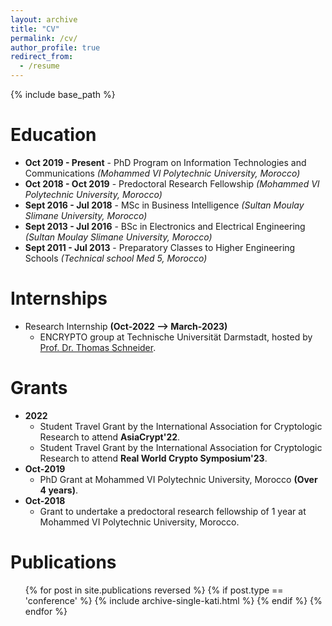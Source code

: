 ```yaml
---
layout: archive
title: "CV"
permalink: /cv/
author_profile: true
redirect_from:
  - /resume
---
```


{% include base_path %}

Education
======
* **Oct 2019 - Present** - PhD Program on Information Technologies and Communications *(Mohammed VI Polytechnic University, Morocco)*
* **Oct 2018 - Oct 2019** - Predoctoral Research Fellowship *(Mohammed VI Polytechnic University, Morocco)*
* **Sept 2016 - Jul 2018** - MSc in Business Intelligence *(Sultan Moulay Slimane University, Morocco)*
* **Sept 2013 - Jul 2016** - BSc in Electronics and Electrical Engineering *(Sultan Moulay Slimane University, Morocco)*
* **Sept 2011 - Jul 2013** - Preparatory Classes to Higher Engineering Schools *(Technical school Med 5, Morocco)*


Internships
======
* Research Internship **(Oct-2022 --> March-2023)**
  * ENCRYPTO group at Technische Universität Darmstadt, hosted by [Prof. Dr. Thomas Schneider](https://www.encrypto.cs.tu-darmstadt.de/team_encrypto/thomas_schneider/index.en.jsp).
  

Grants
======
* **2022**
  * Student Travel Grant by the International Association for Cryptologic Research to attend **AsiaCrypt'22**.
  * Student Travel Grant by the International Association for Cryptologic Research to attend **Real World Crypto Symposium'23**.
* **Oct-2019**
  * PhD Grant at Mohammed VI Polytechnic University, Morocco **(Over 4 years)**.
* **Oct-2018**
  * Grant to undertake a predoctoral research fellowship of 1 year at Mohammed VI Polytechnic University, Morocco.


Publications
======
  <ul>{% for post in site.publications reversed %}
    {% if post.type == 'conference' %}
      {% include archive-single-kati.html %}
    {% endif %}
  {% endfor %}</ul>
  
